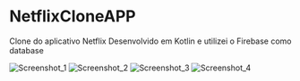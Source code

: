 # NetflixCloneAPP
Clone do aplicativo Netflix
Desenvolvido em Kotlin e utilizei o Firebase como database

![Screenshot_1](https://user-images.githubusercontent.com/52061729/110035566-9bb6c400-7d1a-11eb-90d9-69d73a79b244.png)
![Screenshot_2](https://user-images.githubusercontent.com/52061729/110035568-9c4f5a80-7d1a-11eb-812a-5bca5549ffdd.png)
![Screenshot_3](https://user-images.githubusercontent.com/52061729/110035569-9ce7f100-7d1a-11eb-83c6-9987c1d32920.png)
![Screenshot_4](https://user-images.githubusercontent.com/52061729/110035571-9ce7f100-7d1a-11eb-8069-959326f5cc05.png)
